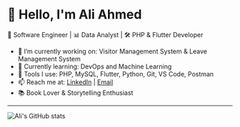 # 👋 Hello, I'm Ali Ahmed

🎯 Software Engineer | 📊 Data Analyst | 🛠️ PHP & Flutter Developer

- 🔭 I’m currently working on: Visitor Management System & Leave Management System
- 🌱 Currently learning: DevOps and Machine Learning
- 💼 Tools I use: PHP, MySQL, Flutter, Python, Git, VS Code, Postman
- 📫 Reach me at: [LinkedIn](https://linkedin.com/in/ali-ahmed) | [Email](mailto:ali@example.com)
- 📚 Book Lover & Storytelling Enthusiast

---

![Ali's GitHub stats](https://github-readme-stats.vercel.app/api?username=ali-ahmed&show_icons=true&theme=default)
